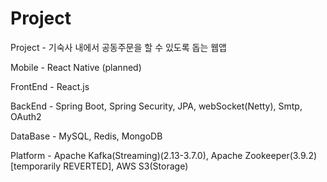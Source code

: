 # Project
Project - 기숙사 내에서 공동주문을 할 수 있도록 돕는 웹앱

Mobile    -  React Native (planned)

FrontEnd  -  React.js

BackEnd   -  Spring Boot, Spring Security, JPA, webSocket(Netty), Smtp, OAuth2

DataBase  -  MySQL, Redis, MongoDB

Platform  -  Apache Kafka(Streaming)(2.13-3.7.0), Apache Zookeeper(3.9.2) [temporarily REVERTED], AWS S3(Storage)
